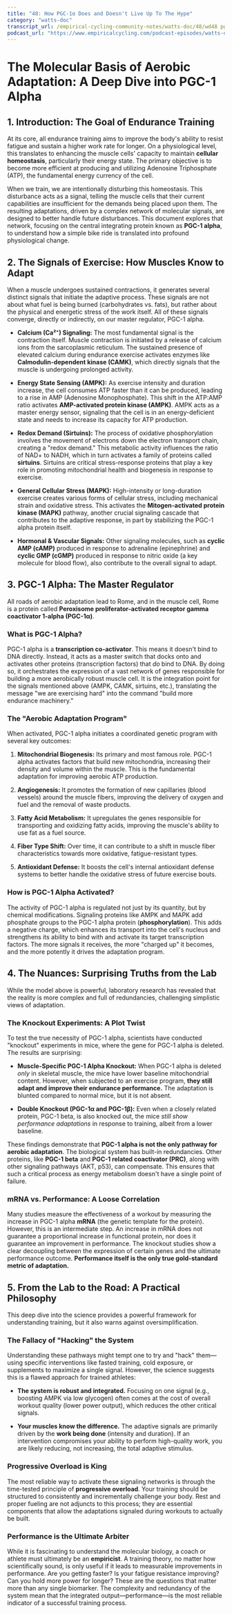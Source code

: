```yaml
---
title: "48: How PGC-1ɑ Does and Doesn't Live Up To The Hype"
category: "watts-doc"
transcript_url: /empirical-cycling-community-notes/watts-doc/48/wd48 pgc1a (transcribed on 07-Aug-2025 14-43-39).txt
podcast_url: "https://www.empiricalcycling.com/podcast-episodes/watts-doc-48-how-pgc-1-does-and-doesnt-live-up-to-the-hype"
---
```


# The Molecular Basis of Aerobic Adaptation: A Deep Dive into PGC-1 Alpha

## 1. Introduction: The Goal of Endurance Training

At its core, all endurance training aims to improve the body's ability to resist fatigue and sustain a higher work rate for longer. On a physiological level, this translates to enhancing the muscle cells' capacity to maintain **cellular homeostasis**, particularly their energy state. The primary objective is to become more efficient at producing and utilizing Adenosine Triphosphate (ATP), the fundamental energy currency of the cell.

When we train, we are intentionally disturbing this homeostasis. This disturbance acts as a signal, telling the muscle cells that their current capabilities are insufficient for the demands being placed upon them. The resulting adaptations, driven by a complex network of molecular signals, are designed to better handle future disturbances. This document explores that network, focusing on the central integrating protein known as **PGC-1 alpha**, to understand how a simple bike ride is translated into profound physiological change.

## 2. The Signals of Exercise: How Muscles Know to Adapt

When a muscle undergoes sustained contractions, it generates several distinct signals that initiate the adaptive process. These signals are not about what fuel is being burned (carbohydrates vs. fats), but rather about the physical and energetic stress of the work itself. All of these signals converge, directly or indirectly, on our master regulator, PGC-1 alpha.

-   **Calcium (Ca²⁺) Signaling:** The most fundamental signal is the contraction itself. Muscle contraction is initiated by a release of calcium ions from the sarcoplasmic reticulum. The sustained presence of elevated calcium during endurance exercise activates enzymes like **Calmodulin-dependent kinase (CAMK)**, which directly signals that the muscle is undergoing prolonged activity.
    
-   **Energy State Sensing (AMPK):** As exercise intensity and duration increase, the cell consumes ATP faster than it can be produced, leading to a rise in AMP (Adenosine Monophosphate). This shift in the ATP:AMP ratio activates **AMP-activated protein kinase (AMPK)**. AMPK acts as a master energy sensor, signaling that the cell is in an energy-deficient state and needs to increase its capacity for ATP production.
    
-   **Redox Demand (Sirtuins):** The process of oxidative phosphorylation involves the movement of electrons down the electron transport chain, creating a "redox demand." This metabolic activity influences the ratio of NAD+ to NADH, which in turn activates a family of proteins called **sirtuins**. Sirtuins are critical stress-response proteins that play a key role in promoting mitochondrial health and biogenesis in response to exercise.
    
-   **General Cellular Stress (MAPK):** High-intensity or long-duration exercise creates various forms of cellular stress, including mechanical strain and oxidative stress. This activates the **Mitogen-activated protein kinase (MAPK)** pathway, another crucial signaling cascade that contributes to the adaptive response, in part by stabilizing the PGC-1 alpha protein itself.
    
-   **Hormonal & Vascular Signals:** Other signaling molecules, such as **cyclic AMP (cAMP)** produced in response to adrenaline (epinephrine) and **cyclic GMP (cGMP)** produced in response to nitric oxide (a key molecule for blood flow), also contribute to the overall signal to adapt.
    

## 3. PGC-1 Alpha: The Master Regulator

All roads of aerobic adaptation lead to Rome, and in the muscle cell, Rome is a protein called **Peroxisome proliferator-activated receptor gamma coactivator 1-alpha (PGC-1α)**.

### What is PGC-1 Alpha?

PGC-1 alpha is a **transcription co-activator**. This means it doesn't bind to DNA directly. Instead, it acts as a master switch that docks onto and activates other proteins (transcription factors) that _do_ bind to DNA. By doing so, it orchestrates the expression of a vast network of genes responsible for building a more aerobically robust muscle cell. It is the integration point for the signals mentioned above (AMPK, CAMK, sirtuins, etc.), translating the message "we are exercising hard" into the command "build more endurance machinery."

### The "Aerobic Adaptation Program"

When activated, PGC-1 alpha initiates a coordinated genetic program with several key outcomes:

1.  **Mitochondrial Biogenesis:** Its primary and most famous role. PGC-1 alpha activates factors that build new mitochondria, increasing their density and volume within the muscle. This is the fundamental adaptation for improving aerobic ATP production.
    
2.  **Angiogenesis:** It promotes the formation of new capillaries (blood vessels) around the muscle fibers, improving the delivery of oxygen and fuel and the removal of waste products.
    
3.  **Fatty Acid Metabolism:** It upregulates the genes responsible for transporting and oxidizing fatty acids, improving the muscle's ability to use fat as a fuel source.
    
4.  **Fiber Type Shift:** Over time, it can contribute to a shift in muscle fiber characteristics towards more oxidative, fatigue-resistant types.
    
5.  **Antioxidant Defense:** It boosts the cell's internal antioxidant defense systems to better handle the oxidative stress of future exercise bouts.
    

### How is PGC-1 Alpha Activated?

The activity of PGC-1 alpha is regulated not just by its quantity, but by chemical modifications. Signaling proteins like AMPK and MAPK add phosphate groups to the PGC-1 alpha protein (**phosphorylation**). This adds a negative charge, which enhances its transport into the cell's nucleus and strengthens its ability to bind with and activate its target transcription factors. The more signals it receives, the more "charged up" it becomes, and the more potently it drives the adaptation program.

## 4. The Nuances: Surprising Truths from the Lab

While the model above is powerful, laboratory research has revealed that the reality is more complex and full of redundancies, challenging simplistic views of adaptation.

### The Knockout Experiments: A Plot Twist

To test the true necessity of PGC-1 alpha, scientists have conducted "knockout" experiments in mice, where the gene for PGC-1 alpha is deleted. The results are surprising:

-   **Muscle-Specific PGC-1 Alpha Knockout:** When PGC-1 alpha is deleted _only_ in skeletal muscle, the mice have lower baseline mitochondrial content. However, when subjected to an exercise program, **they still adapt and improve their endurance performance.** The adaptation is blunted compared to normal mice, but it is not absent.
    
-   **Double Knockout (PGC-1α and PGC-1β):** Even when a closely related protein, PGC-1 beta, is also knocked out, the mice _still show performance adaptations_ in response to training, albeit from a lower baseline.
    

These findings demonstrate that **PGC-1 alpha is not the only pathway for aerobic adaptation**. The biological system has built-in redundancies. Other proteins, like **PGC-1 beta** and **PGC-1 related coactivator (PRC)**, along with other signaling pathways (AKT, p53), can compensate. This ensures that such a critical process as energy metabolism doesn't have a single point of failure.

### mRNA vs. Performance: A Loose Correlation

Many studies measure the effectiveness of a workout by measuring the increase in PGC-1 alpha **mRNA** (the genetic template for the protein). However, this is an intermediate step. An increase in mRNA does not guarantee a proportional increase in functional protein, nor does it guarantee an improvement in performance. The knockout studies show a clear decoupling between the expression of certain genes and the ultimate performance outcome. **Performance itself is the only true gold-standard metric of adaptation.**

## 5. From the Lab to the Road: A Practical Philosophy

This deep dive into the science provides a powerful framework for understanding training, but it also warns against oversimplification.

### The Fallacy of "Hacking" the System

Understanding these pathways might tempt one to try and "hack" them—using specific interventions like fasted training, cold exposure, or supplements to maximize a single signal. However, the science suggests this is a flawed approach for trained athletes:

-   **The system is robust and integrated.** Focusing on one signal (e.g., boosting AMPK via low glycogen) often comes at the cost of overall workout quality (lower power output), which reduces the other critical signals.
    
-   **Your muscles know the difference.** The adaptive signals are primarily driven by the **work being done** (intensity and duration). If an intervention compromises your ability to perform high-quality work, you are likely reducing, not increasing, the total adaptive stimulus.
    

### Progressive Overload is King

The most reliable way to activate these signaling networks is through the time-tested principle of **progressive overload**. Your training should be structured to consistently and incrementally challenge your body. Rest and proper fueling are not adjuncts to this process; they are essential components that allow the adaptations signaled during workouts to actually be built.

### Performance is the Ultimate Arbiter

While it is fascinating to understand the molecular biology, a coach or athlete must ultimately be an **empiricist**. A training theory, no matter how scientifically sound, is only useful if it leads to measurable improvements in performance. Are you getting faster? Is your fatigue resistance improving? Can you hold more power for longer? These are the questions that matter more than any single biomarker. The complexity and redundancy of the system mean that the integrated output—performance—is the most reliable indicator of a successful training process.